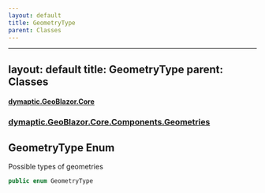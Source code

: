 ```yaml
---
layout: default
title: GeometryType
parent: Classes
---
```

---
layout: default
title: GeometryType
parent: Classes
---
#### [dymaptic.GeoBlazor.Core](index.html 'index')
### [dymaptic.GeoBlazor.Core.Components.Geometries](index.html#dymaptic.GeoBlazor.Core.Components.Geometries 'dymaptic.GeoBlazor.Core.Components.Geometries')

## GeometryType Enum

Possible types of geometries

```csharp
public enum GeometryType
```

